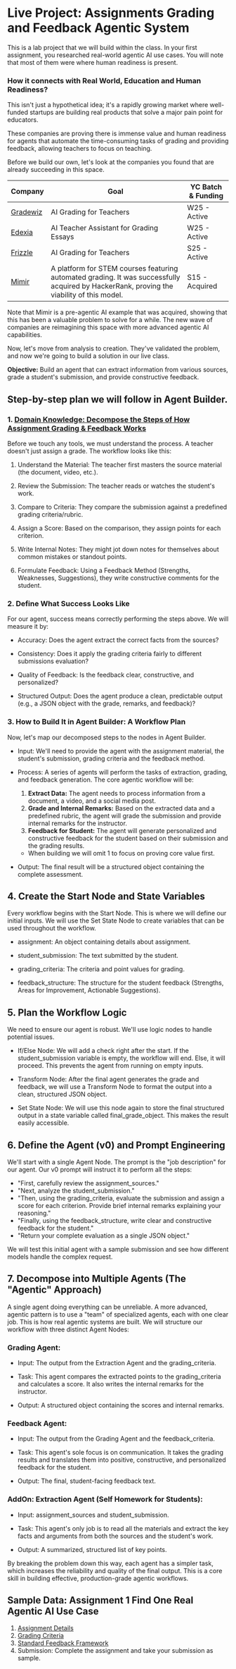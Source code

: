 # Live Project: Assignments Grading and Feedback Agentic System

This is a lab project that we will build within the class. In your first assignment, you researched real-world agentic AI use cases. You will note that most of them were where human readiness is present.

### How it connects with Real World, Education and Human Readiness?

This isn't just a hypothetical idea; it's a rapidly growing market where well-funded startups are building real products that solve a major pain point for educators.

These companies are proving there is immense value and human readiness for agents that automate the time-consuming tasks of grading and providing feedback, allowing teachers to focus on teaching.

Before we build our own, let's look at the companies you found that are already succeeding in this space. 

| Company | Goal | YC Batch & Funding |
|---|---|---|
| [Gradewiz](https://www.ycombinator.com/companies/gradewiz) | AI Grading for Teachers | W25 - Active |
| [Edexia](https://www.ycombinator.com/companies/edexia) | AI Teacher Assistant for Grading Essays | W25 - Active |
| [Frizzle](https://www.ycombinator.com/companies/frizzle) | AI Grading for Teachers | S25 - Active |
| [Mimir](https://www.ycombinator.com/companies/mimir) | A platform for STEM courses featuring automated grading. It was successfully acquired by HackerRank, proving the viability of this model. | S15 - Acquired |

Note that Mimir is a pre-agentic AI example that was acquired, showing that this has been a valuable problem to solve for a while. The new wave of companies are reimagining this space with more advanced agentic AI capabilities.

Now, let's move from analysis to creation. They've validated the problem, and now we're going to build a solution in our live class.

**Objective:** Build an agent that can extract information from various sources, grade a student's submission, and provide constructive feedback.

## Step-by-step plan we will follow in Agent Builder.

### 1. [Domain Knowledge: Decompose the Steps of How Assignment Grading & Feedback Works](https://chatgpt.com/share/68fa2ad7-eb04-8002-ac3d-d08dd914dd41)

Before we touch any tools, we must understand the process. A teacher doesn't just assign a grade. The workflow looks like this:

1. Understand the Material: The teacher first masters the source material (the document, video, etc.).

2. Review the Submission: The teacher reads or watches the student's work.

3. Compare to Criteria: They compare the submission against a predefined grading criteria/rubric.

4. Assign a Score: Based on the comparison, they assign points for each criterion.

5. Write Internal Notes: They might jot down notes for themselves about common mistakes or standout points.

6. Formulate Feedback: Using a Feedback Method (Strengths, Weaknesses, Suggestions), they write constructive comments for the student.

### 2. Define What Success Looks Like

For our agent, success means correctly performing the steps above. We will measure it by:

- Accuracy: Does the agent extract the correct facts from the sources?

- Consistency: Does it apply the grading criteria fairly to different submissions evaluation?

- Quality of Feedback: Is the feedback clear, constructive, and personalized?

- Structured Output: Does the agent produce a clean, predictable output (e.g., a JSON object with the grade, remarks, and feedback)?

### 3. How to Build It in Agent Builder: A Workflow Plan

Now, let's map our decomposed steps to the nodes in Agent Builder.

- Input: We'll need to provide the agent with the assignment material, the student's submission, grading criteria and the feedback method.

- Process: A series of agents will perform the tasks of extraction, grading, and feedback generation. The core agentic workflow will be:
  1.  **Extract Data:** The agent needs to process information from a document, a video, and a social media post.
  2.  **Grade and Internal Remarks:** Based on the extracted data and a predefined rubric, the agent will grade the submission and provide internal remarks for the instructor.
  3.  **Feedback for Student:** The agent will generate personalized and constructive feedback for the student based on their submission and the grading results.
  - When building we will omit 1 to focus on proving core value first.

- Output: The final result will be a structured object containing the complete assessment.

## 4. Create the Start Node and State Variables
Every workflow begins with the Start Node. This is where we will define our initial inputs. We will use the Set State Node to create variables that can be used throughout the workflow.

- assignment: An object containing details about assignment.

- student_submission: The text submitted by the student.

- grading_criteria: The criteria and point values for grading.

- feedback_structure: The structure for the student feedback (Strengths, Areas for Improvement, Actionable Suggestions).

## 5. Plan the Workflow Logic
We need to ensure our agent is robust. We'll use logic nodes to handle potential issues.

- If/Else Node: We will add a check right after the start. If the student_submission variable is empty, the workflow will end. Else, it will proceed. This prevents the agent from running on empty inputs.

- Transform Node: After the final agent generates the grade and feedback, we will use a Transform Node to format the output into a clean, structured JSON object.

- Set State Node: We will use this node again to store the final structured output in a state variable called final_grade_object. This makes the result easily accessible.

## 6. Define the Agent (v0) and Prompt Engineering

We'll start with a single Agent Node. The prompt is the "job description" for our agent. Our v0 prompt will instruct it to perform all the steps:

- "First, carefully review the assignment_sources."
- "Next, analyze the student_submission."
- "Then, using the grading_criteria, evaluate the submission and assign a score for each criterion. Provide brief internal remarks explaining your reasoning."
- "Finally, using the feedback_structure, write clear and constructive feedback for the student."
- "Return your complete evaluation as a single JSON object."

We will test this initial agent with a sample submission and see how different models handle the complex request.

## 7. Decompose into Multiple Agents (The "Agentic" Approach)
A single agent doing everything can be unreliable. A more advanced, agentic pattern is to use a "team" of specialized agents, each with one clear job. This is how real agentic systems are built. We will structure our workflow with three distinct Agent Nodes:

### Grading Agent:

- Input: The output from the Extraction Agent and the grading_criteria.

- Task: This agent compares the extracted points to the grading_criteria and calculates a score. It also writes the internal remarks for the instructor.

- Output: A structured object containing the scores and internal remarks.

### Feedback Agent:

- Input: The output from the Grading Agent and the feedback_criteria.

- Task: This agent's sole focus is on communication. It takes the grading results and translates them into positive, constructive, and personalized feedback for the student.

- Output: The final, student-facing feedback text.


### AddOn: Extraction Agent (Self Homework for Students):

- Input: assignment_sources and student_submission.

- Task: This agent's only job is to read all the materials and extract the key facts and arguments from both the sources and the student's work.

- Output: A summarized, structured list of key points.

By breaking the problem down this way, each agent has a simpler task, which increases the reliability and quality of the final output. This is a core skill in building effective, production-grade agentic workflows.

## Sample Data: Assignment 1 Find One Real Agentic AI Use Case

1. [Assignment Details](../assignments/01_agentic_ai_usecase.md) 
2. [Grading Criteria](../assignments/teacher_guidelines/01_grading_criteria.md)
3. [Standard Feedback Framework](../assignments/teacher_guidelines/01_feedback_framework.md)
4. Submission: Complete the assignment and take your submission as sample.